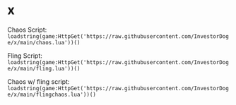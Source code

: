 # x

Chaos Script:
```loadstring(game:HttpGet('https://raw.githubusercontent.com/InvestorDoge/x/main/chaos.lua'))()```

Fling Script:
```loadstring(game:HttpGet('https://raw.githubusercontent.com/InvestorDoge/x/main/fling.lua'))()```

Chaos w/ fling script:
```loadstring(game:HttpGet('https://raw.githubusercontent.com/InvestorDoge/x/main/flingchaos.lua'))()```
